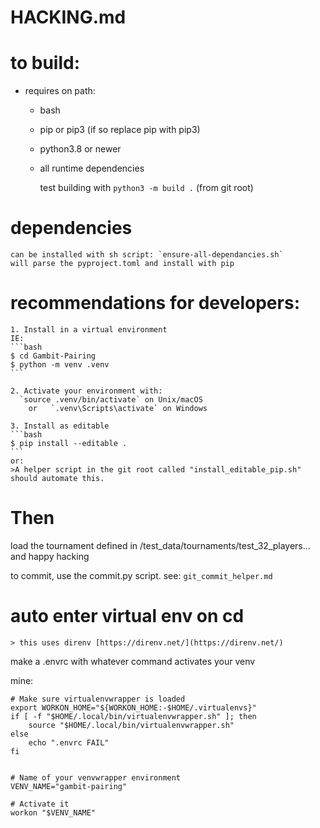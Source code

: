 # HACKING.md

# to build:

- requires on path:

  - bash
  - pip or pip3 (if so replace pip with pip3)
  - python3.8 or newer
  - all runtime dependencies

    test building with `python3 -m build .` (from git root)
# dependencies
    can be installed with sh script: `ensure-all-dependancies.sh`
    will parse the pyproject.toml and install with pip

# recommendations for developers:

    1. Install in a virtual environment
    IE:
    ```bash
    $ cd Gambit-Pairing
    $ python -m venv .venv
    ```

    2. Activate your environment with:
      `source .venv/bin/activate` on Unix/macOS
        or   `.venv\Scripts\activate` on Windows

    3. Install as editable
    ```bash
    $ pip install --editable .
    ```
    or:
    >A helper script in the git root called "install_editable_pip.sh" should automate this.

# Then

load the tournament defined in /test_data/tournaments/test_32_players...
and happy hacking

to commit, use the commit.py script. see:
    `git_commit_helper.md`

# auto enter virtual env on cd
    > this uses direnv [https://direnv.net/](https://direnv.net/)

make a .envrc with whatever command activates your venv

mine:
```
# Make sure virtualenvwrapper is loaded
export WORKON_HOME="${WORKON_HOME:-$HOME/.virtualenvs}"
if [ -f "$HOME/.local/bin/virtualenvwrapper.sh" ]; then
    source "$HOME/.local/bin/virtualenvwrapper.sh"
else
    echo ".envrc FAIL"
fi


# Name of your venvwrapper environment
VENV_NAME="gambit-pairing"

# Activate it
workon "$VENV_NAME"
```
